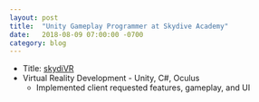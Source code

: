 ```yaml
---
layout: post
title:  "Unity Gameplay Programmer at Skydive Academy"
date:   2018-08-09 07:00:00 -0700
category: blog
---
```


* Title: <a href="http://www.skydiveacademy.com/skydivr-index/#skydivr-mobile" target="_blank">skydiVR</a>
* Virtual Reality Development - Unity, C#, Oculus
    * Implemented client requested features, gameplay, and UI
